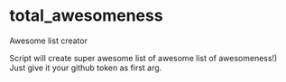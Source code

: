 # total_awesomeness
Awesome list creator

Script will create super awesome list of awesome list of awesomeness!)
Just give it your github token as first arg.